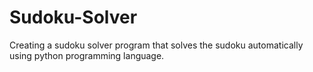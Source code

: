 # Sudoku-Solver
Creating a sudoku solver program that solves the sudoku automatically using python programming language.
